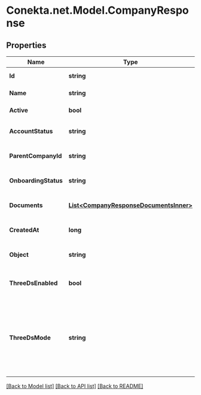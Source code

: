 # Conekta.net.Model.CompanyResponse

## Properties

Name | Type | Description | Notes
------------ | ------------- | ------------- | -------------
**Id** | **string** | The unique identifier for the company. | 
**Name** | **string** | The name of the company. | 
**Active** | **bool** | Indicates if the company is active. | 
**AccountStatus** | **string** | The current status of the company&#39;s account. | 
**ParentCompanyId** | **string** | The identifier of the parent company, if any. | [optional] 
**OnboardingStatus** | **string** | The current status of the company&#39;s onboarding process. | 
**Documents** | [**List&lt;CompanyResponseDocumentsInner&gt;**](CompanyResponseDocumentsInner.md) | A list of documents related to the company. | 
**CreatedAt** | **long** | Timestamp of when the company was created. | 
**Object** | **string** | The type of object, typically \&quot;company\&quot;. | 
**ThreeDsEnabled** | **bool** | Indicates if 3DS authentication is enabled for the company. | [optional] 
**ThreeDsMode** | **string** | The 3DS mode for the company, either &#39;smart&#39; or &#39;strict&#39;. This property is only applicable when three_ds_enabled is true. When three_ds_enabled is false, this field will be null. | [optional] 

[[Back to Model list]](../README.md#documentation-for-models) [[Back to API list]](../README.md#documentation-for-api-endpoints) [[Back to README]](../README.md)

